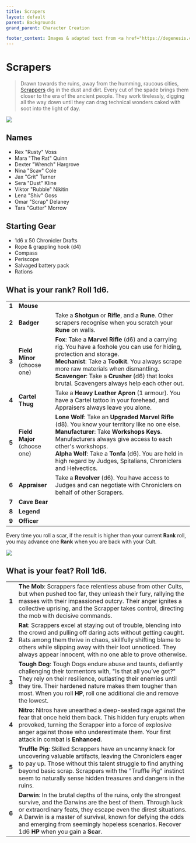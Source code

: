 ```yaml
---
title: Scrapers
layout: default
parent: Backgrounds
grand_parent: Character Creation

footer_content: Images & adapted text from <a href="https://degenesis.com/">degenesis.com</a> for private use only. Copyright &copy; 2021 by SIXMOREVODKA.
---
```


# Scrapers

> Drawn towards the ruins, away from the humming, raucous cities, [Scrappers](https://degenesis.com/world/cults/scrappers) dig in the dust and dirt. Every cut of the spade brings them closer to the era of the ancient people. They work tirelessly, digging all the way down until they can drag technical wonders caked with soot into the light of day.

![](https://a.storyblok.com/f/72501/2715x3840/59d5c5c899/006-scrappers-archetype.jpg)

## Names

- Rex "Rusty" Voss
- Mara "The Rat" Quinn
- Dexter "Wrench" Hargrove
- Nina "Scav" Cole
- Jax "Grit" Turner
- Sera "Dust" Kline
- Viktor "Rubble" Nikitin
- Lena "Shiv" Goss
- Omar "Scrap" Delaney
- Tara "Gutter" Morrow

## Starting Gear

- 1d6 x 50 Chronicler Drafts
- Rope & grappling hook (d4)
- Compass
- Periscope
- Salvaged battery pack
- Rations

## What is your rank? Roll 1d6.

|       |                                 |                                                                                                                                                                                                                                                                                                                                     |
| ----- | ------------------------------- | ----------------------------------------------------------------------------------------------------------------------------------------------------------------------------------------------------------------------------------------------------------------------------------------------------------------------------------- |
| **1** | **Mouse**                       |                                                                                                                                                                                                                                                                                                                                     |
| **2** | **Badger**                      | Take a **Shotgun** or **Rifle**, and a **Rune**. Other scrapers recognise when you scratch your **Rune** on walls.                                                                                                                                                                                                                  |
| **3** | **Field Minor**<br>(choose one) | **Fox**: Take a **Marvel Rifle** (d6) and a carrying rig. You have a foxhole you can use for hiding, protection and storage.<br>**Mechanist**: Take a **Toolkit**. You always scrape more raw materials when dismantling.<br>**Scavenger**: Take a **Crusher** (d6) that looks brutal. Scavengers always help each other out.       |
| **4** | **Cartel Thug**                 | Take a **Heavy Leather Apron** (1 armour). You have a Cartel tattoo in your forehead, and Appraisers always leave you alone.                                                                                                                                                                                                        |
| **5** | **Field Major**<br>(choose one) | **Lone Wolf**: Take an **Upgraded Marvel Rifle** (d8). You know your territory like no one else.<br>**Manufacturer**: Take **Workshops Keys**. Manufacturers always give access to each other's workshops.<br>**Alpha Wolf**: Take a **Tonfa** (d6). You are held in high regard by Judges, Spitalians, Chroniclers and Helvectics. |
| **6** | **Appraiser**                   | Take a **Revolver** (d6). You have access to Judges and can negotiate with Chroniclers on behalf of other Scrapers.                                                                                                                                                                                                                 |
| **7** | **Cave Bear**                   |                                                                                                                                                                                                                                                                                                                                     |
| **8** | **Legend**                      |                                                                                                                                                                                                                                                                                                                                     |
| **9** | **Officer**                     |                                                                                                                                                                                                                                                                                                                                     |

Every time you roll a scar, if the result is higher than your current **Rank** roll, you may advance one **Rank** when you are back with your Cult.

![](https://i.imgur.com/xcLiuvS.png)

## What is your feat? Roll 1d6.

|       |                                                                                                                                                                                                                                                                                                                                                         |
| ----- | ------------------------------------------------------------------------------------------------------------------------------------------------------------------------------------------------------------------------------------------------------------------------------------------------------------------------------------------------------- |
| **1** | **The Mob**: Scrappers face relentless abuse from other Cults, but when pushed too far, they unleash their fury, rallying the masses with their impassioned outcry. Their anger ignites a collective uprising, and the Scrapper takes control, directing the mob with decisive commands.                                                                |
| **2** | **Rat**: Scrappers excel at staying out of trouble, blending into the crowd and pulling off daring acts without getting caught. Rats among them thrive in chaos, skillfully shifting blame to others while slipping away with their loot unnoticed. They always appear innocent, with no one able to prove otherwise.                                   |
| **3** | **Tough Dog**: Tough Dogs endure abuse and taunts, defiantly challenging their tormentors with, "Is that all you’ve got?" They rely on their resilience, outlasting their enemies until they tire. Their hardened nature makes them tougher than most. When you roll **HP**, roll one additional die and remove the lowest.                             |
| **4** | **Nitro**: Nitros have unearthed a deep-seated rage against the fear that once held them back. This hidden fury erupts when provoked, turning the Scrapper into a force of explosive anger against those who underestimate them. Your first attack in combat is **Enhanced**.                                                                           |
| **5** | **Truffle Pig**: Skilled Scrappers have an uncanny knack for uncovering valuable artifacts, leaving the Chroniclers eager to pay up. Those without this talent struggle to find anything beyond basic scrap. Scrappers with the "Truffle Pig" instinct seem to naturally sense hidden treasures and dangers in the ruins.                               |
| **6** | **Darwin**: In the brutal depths of the ruins, only the strongest survive, and the Darwins are the best of them. Through luck or extraordinary feats, they escape even the direst situations. A Darwin is a master of survival, known for defying the odds and emerging from seemingly hopeless scenarios. Recover 1d6 **HP** when you gain a **Scar**. |


